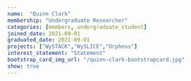 ```yaml
---
name:  "Quinn Clark"
membership: "Undergraduate Researcher"
categories: [members, undergraduate_student]
joined_date: 2021-09-01
graduated_date: 2021-09-01
projects: ["WySTACK","WySLICE","Orpheus"]
interest_statement: "Statement"
bootstrap_card_img_url: "/quinn-clark-bootstrapcard.jpg"
show: true
---
```

